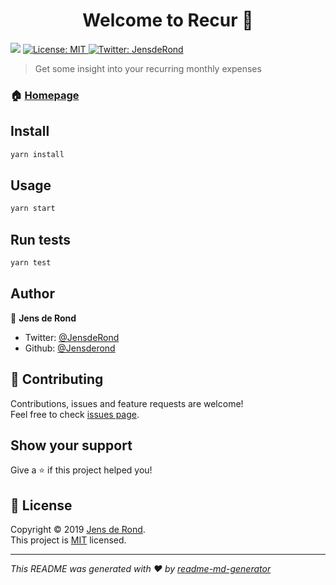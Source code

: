 <h1 align="center">Welcome to Recur 👋</h1>
<p>
  <img src="https://img.shields.io/badge/version-0.1.2-blue.svg?cacheSeconds=2592000" />
  <a href="https://github.com/Jensderond/recur/blob/master/LICENSE">
    <img alt="License: MIT" src="https://img.shields.io/badge/License-MIT-yellow.svg" target="_blank" />
  </a>
  <a href="https://twitter.com/JensdeRond">
    <img alt="Twitter: JensdeRond" src="https://img.shields.io/twitter/follow/JensdeRond.svg?style=social" target="_blank" />
  </a>
</p>

> Get some insight into your recurring monthly expenses

### 🏠 [Homepage](https://recur.jsdr.dev)

## Install

```sh
yarn install
```

## Usage

```sh
yarn start
```

## Run tests

```sh
yarn test
```

## Author

👤 **Jens de Rond**

* Twitter: [@JensdeRond](https://twitter.com/JensdeRond)
* Github: [@Jensderond](https://github.com/Jensderond)

## 🤝 Contributing

Contributions, issues and feature requests are welcome!<br />Feel free to check [issues page](https://github.com/Jensderond/recur/issues).

## Show your support

Give a ⭐️ if this project helped you!

## 📝 License

Copyright © 2019 [Jens de Rond](https://github.com/Jensderond).<br />
This project is [MIT](https://github.com/Jensderond/recur/blob/master/LICENSE) licensed.

***
_This README was generated with ❤️ by [readme-md-generator](https://github.com/kefranabg/readme-md-generator)_
